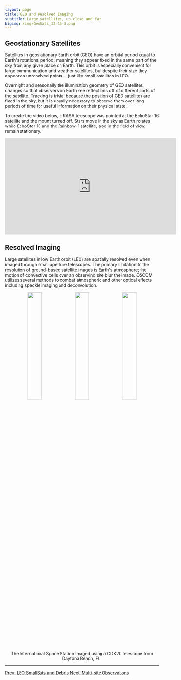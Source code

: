 ```yaml
---
layout: page
title: GEO and Resolved Imaging
subtitle: Large satellites, up close and far
bigimg: /img/GeoSats_12-16-3.png
---
```


## Geostationary Satellites

Satellites in geostationary Earth orbit (GEO) have an orbital period equal to Earth's rotational period, meaning they appear fixed in the same part of the sky from any given place on Earth. This orbit is especially convenient for large communication and weather satellites, but despite their size they appear as unresolved points---just like small satellites in LEO.

Overnight and seasonally the illumination geometry of GEO satellites changes so that observers on Earth see reflections off of different parts of the satellite. Tracking is trivial because the position of GEO satellites are fixed in the sky, but it is usually necessary to observe them over long periods of time for useful information on their physical state.

To create the video below, a RASA telescope was pointed at the EchoStar 16 satellite and the mount turned off. Stars move in the sky as Earth rotates while EchoStar 16 and the Rainbow-1 satellite, also in the field of view, remain stationary.

<div style="text-align:center">
    <iframe width="560" height="315" src="https://www.youtube-nocookie.com/embed/2sF9bm4g7Uo?rel=0" frameborder="0" allowfullscreen></iframe>
</div>

## Resolved Imaging

Large satellites in low Earth orbit (LEO) are spatially resolved even when imaged through small aperture telescopes. The primary limitation to the resolution of ground-based satellite images is Earth's atmosphere; the motion of convective cells over an observing site blur the image. OSCOM utilizes several methods to combat atmospheric and other optical effects including speckle imaging and deconvolution.

<div class="image-container" style="text-align: center">
    <img src="../img/ISS_146_decon.png" width="30%">
    <img src="../img/ISS_182.png" width="30%">
    <img src="../img/ISS_96.png" width="30%">
    <div class="center-caption">
    The International Space Station imaged using a CDK20 telescope from Daytona Beach, FL.
    </div>
</div>

---

<div class="get-started-wrap">
    <a class="btn btn-success btn-lg get-started-btn" href="../leo">Prev: LEO SmallSats and Debris</a>
    <a class="btn btn-success btn-lg get-started-btn" href="../multisite">Next: Multi-site Observations</a>
</div>
